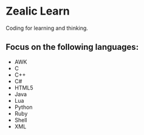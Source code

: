 # Zealic Learn
Coding for learning and thinking.

## Focus on the following languages:
* AWK
* C
* C++
* C#
* HTML5
* Java
* Lua
* Python
* Ruby
* Shell
* XML
